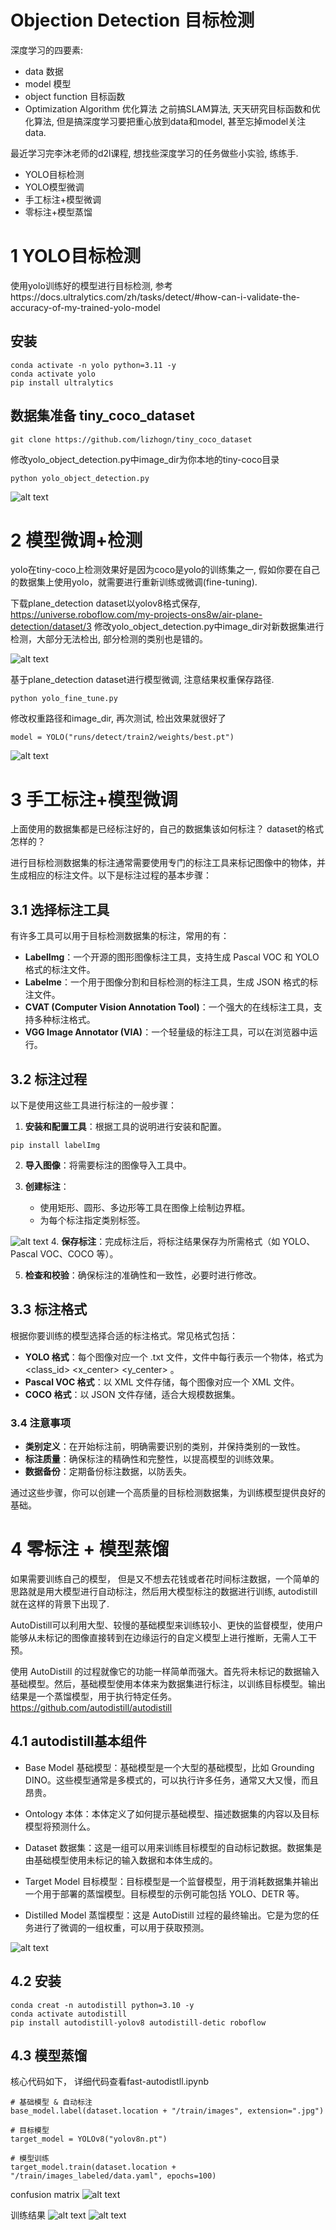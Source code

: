 # Objection Detection 目标检测

深度学习的四要素:
* data 数据
* model 模型
* object function 目标函数
* Optimization Algorithm 优化算法
之前搞SLAM算法, 天天研究目标函数和优化算法, 但是搞深度学习要把重心放到data和model, 甚至忘掉model关注data.

最近学习完李沐老师的d2l课程, 想找些深度学习的任务做些小实验, 练练手.

* YOLO目标检测
* YOLO模型微调
* 手工标注+模型微调
* 零标注+模型蒸馏

# 1 YOLO目标检测
使用yolo训练好的模型进行目标检测, 参考https://docs.ultralytics.com/zh/tasks/detect/#how-can-i-validate-the-accuracy-of-my-trained-yolo-model

## 安装
```
conda activate -n yolo python=3.11 -y
conda activate yolo
pip install ultralytics
```
## 数据集准备 tiny_coco_dataset
```
git clone https://github.com/lizhogn/tiny_coco_dataset
```

修改yolo_object_detection.py中image_dir为你本地的tiny-coco目录

```
python yolo_object_detection.py
```
![alt text](images/image.png)

# 2 模型微调+检测
yolo在tiny-coco上检测效果好是因为coco是yolo的训练集之一, 假如你要在自己的数据集上使用yolo，就需要进行重新训练或微调(fine-tuning).

下载plane_detection dataset以yolov8格式保存, https://universe.roboflow.com/my-projects-ons8w/air-plane-detection/dataset/3
修改yolo_object_detection.py中image_dir对新数据集进行检测，大部分无法检出, 部分检测的类别也是错的。

![alt text](images/image-1.png)

基于plane_detection dataset进行模型微调, 注意结果权重保存路径.

```
python yolo_fine_tune.py 
```
修改权重路径和image_dir, 再次测试, 检出效果就很好了
```
model = YOLO("runs/detect/train2/weights/best.pt") 
```

![alt text](images/image-2.png)



# 3 手工标注+模型微调
上面使用的数据集都是已经标注好的，自己的数据集该如何标注？ dataset的格式怎样的？ 


进行目标检测数据集的标注通常需要使用专门的标注工具来标记图像中的物体，并生成相应的标注文件。以下是标注过程的基本步骤： 
 
## 3.1 选择标注工具 
 
有许多工具可以用于目标检测数据集的标注，常用的有： 
 
- **LabelImg**：一个开源的图形图像标注工具，支持生成 Pascal VOC 和 YOLO 格式的标注文件。 
- **Labelme**：一个用于图像分割和目标检测的标注工具，生成 JSON 格式的标注文件。 
- **CVAT (Computer Vision Annotation Tool)**：一个强大的在线标注工具，支持多种标注格式。 
- **VGG Image Annotator (VIA)**：一个轻量级的标注工具，可以在浏览器中运行。 
 
## 3.2 标注过程 
 
以下是使用这些工具进行标注的一般步骤： 
 
1. **安装和配置工具**：根据工具的说明进行安装和配置。 
```
pip install labelImg
```
 
2. **导入图像**：将需要标注的图像导入工具中。 
 
3. **创建标注**： 
   - 使用矩形、圆形、多边形等工具在图像上绘制边界框。 
   - 为每个标注指定类别标签。 
 
![alt text](images/image-3.png)
4. **保存标注**：完成标注后，将标注结果保存为所需格式（如 YOLO、Pascal VOC、COCO 等）。 
 
5. **检查和校验**：确保标注的准确性和一致性，必要时进行修改。 
 
## 3.3 标注格式 
 
根据你要训练的模型选择合适的标注格式。常见格式包括： 
 
- **YOLO 格式**：每个图像对应一个  .txt  文件，文件中每行表示一个物体，格式为  <class_id> <x_center> <y_center> <width> <height> 。 
- **Pascal VOC 格式**：以 XML 文件存储，每个图像对应一个 XML 文件。 
- **COCO 格式**：以 JSON 文件存储，适合大规模数据集。 
 
### 3.4 注意事项 
 
- **类别定义**：在开始标注前，明确需要识别的类别，并保持类别的一致性。 
- **标注质量**：确保标注的精确性和完整性，以提高模型的训练效果。 
- **数据备份**：定期备份标注数据，以防丢失。 
 
通过这些步骤，你可以创建一个高质量的目标检测数据集，为训练模型提供良好的基础。





# 4 零标注 + 模型蒸馏
如果需要训练自己的模型， 但是又不想去花钱或者花时间标注数据，一个简单的思路就是用大模型进行自动标注，然后用大模型标注的数据进行训练, autodistill就在这样的背景下出现了.

AutoDistill可以利用大型、较慢的基础模型来训练较小、更快的监督模型，使用户能够从未标记的图像直接转到在边缘运行的自定义模型上进行推断，无需人工干预。

使用 AutoDistill 的过程就像它的功能一样简单而强大。首先将未标记的数据输入基础模型。然后，基础模型使用本体来为数据集进行标注，以训练目标模型。输出结果是一个蒸馏模型，用于执行特定任务。
https://github.com/autodistill/autodistill

## 4.1 autodistill基本组件
* Base Model 基础模型：基础模型是一个大型的基础模型，比如 Grounding DINO。这些模型通常是多模式的，可以执行许多任务，通常又大又慢，而且昂贵。

* Ontology 本体：本体定义了如何提示基础模型、描述数据集的内容以及目标模型将预测什么。
  
* Dataset 数据集：这是一组可以用来训练目标模型的自动标记数据。数据集是由基础模型使用未标记的输入数据和本体生成的。

* Target Model 目标模型：目标模型是一个监督模型，用于消耗数据集并输出一个用于部署的蒸馏模型。目标模型的示例可能包括 YOLO、DETR 等。

* Distilled Model 蒸馏模型：这是 AutoDistill 过程的最终输出。它是为您的任务进行了微调的一组权重，可以用于获取预测。

![alt text](images/image-4.png)

## 4.2 安装
```
conda creat -n autodistill python=3.10 -y
conda activate autodistill
pip install autodistill-yolov8 autodistill-detic roboflow

```

## 4.3 模型蒸馏

核心代码如下， 详细代码查看fast-autodistll.ipynb
```
# 基础模型 & 自动标注
base_model.label(dataset.location + "/train/images", extension=".jpg")

# 目标模型
target_model = YOLOv8("yolov8n.pt")

# 模型训练
target_model.train(dataset.location + "/train/images_labeled/data.yaml", epochs=100)

```
confusion matrix
![alt text](images/image-5.png)

训练结果
![alt text](images/image-6.png)
![alt text](images/image-7.png)






